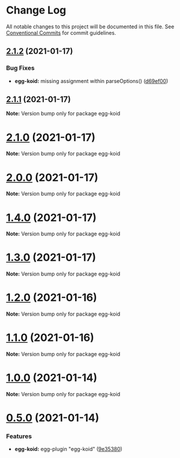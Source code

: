 # Change Log

All notable changes to this project will be documented in this file.
See [Conventional Commits](https://conventionalcommits.org) for commit guidelines.

## [2.1.2](https://github.com/waitingsong/koid/compare/v2.1.1...v2.1.2) (2021-01-17)


### Bug Fixes

* **egg-koid:** missing assignment within parseOptions() ([d69ef00](https://github.com/waitingsong/koid/commit/d69ef00fe5e94f1171444ac2aaaa7dd72419fb18))





## [2.1.1](https://github.com/waitingsong/koid/compare/v2.1.0...v2.1.1) (2021-01-17)

**Note:** Version bump only for package egg-koid





# [2.1.0](https://github.com/waitingsong/koid/compare/v2.0.0...v2.1.0) (2021-01-17)

**Note:** Version bump only for package egg-koid





# [2.0.0](https://github.com/waitingsong/koid/compare/v1.4.0...v2.0.0) (2021-01-17)

**Note:** Version bump only for package egg-koid





# [1.4.0](https://github.com/waitingsong/koid/compare/v1.3.0...v1.4.0) (2021-01-17)

**Note:** Version bump only for package egg-koid





# [1.3.0](https://github.com/waitingsong/koid/compare/v1.2.0...v1.3.0) (2021-01-17)

**Note:** Version bump only for package egg-koid





# [1.2.0](https://github.com/waitingsong/koid/compare/v1.1.0...v1.2.0) (2021-01-16)

**Note:** Version bump only for package egg-koid





# [1.1.0](https://github.com/waitingsong/koid/compare/v1.0.0...v1.1.0) (2021-01-16)

**Note:** Version bump only for package egg-koid





# [1.0.0](https://github.com/waitingsong/koid/compare/v0.5.0...v1.0.0) (2021-01-14)

**Note:** Version bump only for package egg-koid





# [0.5.0](https://github.com/waitingsong/koid/compare/v0.4.0...v0.5.0) (2021-01-14)


### Features

* **egg-koid:** egg-plugin "egg-koid" ([9e35380](https://github.com/waitingsong/koid/commit/9e353803ccff65eacb670279e9ab652af0301e24))
